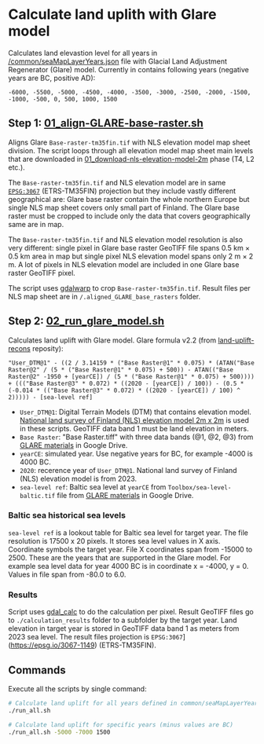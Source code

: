 # Calculate land uplith with Glare model

Calculates land elevastion level for all years in [/common/seaMapLayerYears.json](../../../common/seaMapLayerYears.json) file with Glacial Land Adjustment Regenerator (Glare) model. Currently in contains following years (negative years are BC, positive AD):

```
-6000, -5500, -5000, -4500, -4000, -3500, -3000, -2500, -2000, -1500, -1000, -500, 0, 500, 1000, 1500
```

## Step 1: [01_align-GLARE-base-raster.sh](./01_align-GLARE-base-raster.sh)

Aligns Glare `Base-raster-tm35fin.tif` with NLS elevation model map sheet division. The script loops through all elevation model map sheet main levels that are downloaded in [01_download-nls-elevation-model-2m](../../01_download-nls-elevation-model-2m/README.md) phase (T4, L2 etc.).

The `Base-raster-tm35fin.tif` and NLS elevation model are in same [`EPSG:3067`](https://epsg.io/3067-1149) (ETRS-TM35FIN) projection but they include vastly different geographical are: Glare base raster contain the whole northern Europe but single NLS map sheet covers only small part of Finland. The Glare base raster must be cropped to include only the data that covers geographically same are in map.

The `Base-raster-tm35fin.tif` and NLS elevation model resolution is also very different: single pixel in Glare base raster GeoTIFF file spans 0.5 km × 0.5 km area in map but single pixel NLS elevation model spans only 2 m × 2 m. A lot of pixels in NLS elevation model are included in one Glare base raster GeoTIFF pixel.

The script uses [gdalwarp](https://gdal.org/en/stable/programs/gdalwarp.html) to crop `Base-raster-tm35fin.tif`. Result files per NLS map sheet are in `/.aligned_GLARE_base_rasters` folder.

## Step 2: [02_run_glare_model.sh](./02_run_glare_model.sh)

Calculates land uplift with Glare model. Glare formula v2.2 (from [land-uplift-recons](https://github.com/Hakonaki/land-uplift-recons) reposity):

```
"User_DTM@1" - ((2 / 3.14159 * ("Base Raster@1" * 0.075) * (ATAN("Base Raster@2" / (5 * ("Base Raster@1" * 0.075) + 500)) - ATAN(("Base Raster@2" -1950 + [yearCE]) / (5 * ("Base Raster@1" * 0.075) + 500)))) + ((("Base Raster@3" * 0.072) * ((2020 - [yearCE]) / 100)) - (0.5 * (-0.014 * (("Base Raster@3" * 0.072) * ((2020 - [yearCE]) / 100) ^ 2))))) - [sea-level ref]
```

- `User_DTM@1`: Digital Terrain Models (DTM) that contains elevation model. [National land survey of Finland (NLS) elevation model 2m x 2m](https://www.maanmittauslaitos.fi/en/maps-and-spatial-data/datasets-and-interfaces/product-descriptions/elevation-model-2-m) is used in these scripts. GeoTIFF data band 1 must be land elevation in meters.
- `Base Raster`: "Base Raster.tiff" with three data bands (@1, @2, @3) from [GLARE materials](https://drive.google.com/drive/folders/184nPIZuX83gr3Yd6tVBGXCkpUysNY-CO) in Google Drive.
- `yearCE`: simulated year. Use negative years for BC, for example -4000 is 4000 BC.
- `2020`: recerence year of `User_DTM@1`. National land survey of Finland (NLS) elevation model is from 2023.
- `sea-level ref`: Baltic sea level at `yearCE` from `Toolbox/sea-level-baltic.tif` file from [GLARE materials](https://drive.google.com/drive/folders/184nPIZuX83gr3Yd6tVBGXCkpUysNY-CO) in Google Drive.

### Baltic sea historical sea levels

`sea-level ref` is a lookout table for Baltic sea level for target year. The file resolution is 17500 x 20 pixels. It stores sea level values in X axis. Coordinate symbols the target year. File X coordinates span from -15000 to 2500. These are the years that are supported in the Glare model. For example sea level data for year 4000 BC is in coordinate x = -4000, y = 0. Values in file span from -80.0 to 6.0.

### Results

Script uses [gdal_calc](https://gdal.org/en/stable/programs/gdal_calc.html) to do the calculation per pixel. Result GeoTIFF files go to `./calculation_results` folder to a subfolder by the target year. Land elevation in target year is stored in GeoTIFF data band 1 as meters from 2023 sea level. The result files projection is `EPSG:3067`](https://epsg.io/3067-1149) (ETRS-TM35FIN).

## Commands

Execute all the scripts by single command:

```bash
# Calculate land uplift for all years defined in common/seaMapLayerYears.json
./run_all.sh

# Calculate land uplift for specific years (minus values are BC)
./run_all.sh -5000 -7000 1500
```
